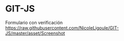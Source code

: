 # GIT-JS
Formulario con verificación
https://raw.githubusercontent.com/NicoleLigoule/GIT-JS/master/asset/Screenshot
